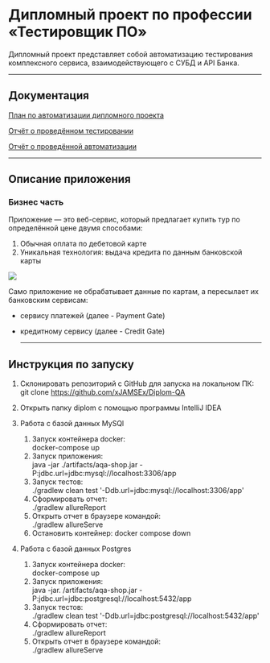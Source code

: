 # Дипломный проект по профессии «Тестировщик ПО»

Дипломный проект представляет собой автоматизацию тестирования комплексного сервиса, взаимодействующего с СУБД и API Банка.

---
## Документация
[План по автоматизации дипломного проекта](https://github.com/xJAMSEx/Diplom-QA/blob/main/documents/Plan.md)

[Отчёт о проведённом тестировании](https://github.com/xJAMSEx/Diplom-QA/blob/main/documents/Report.md)

[Отчёт о проведённой автоматизации](https://github.com/xJAMSEx/Diplom-QA/blob/main/documents/Summary.md)

---

## Описание приложения

### Бизнес часть

Приложение — это веб-сервис, который предлагает купить тур по определённой цене двумя способами:

1. Обычная оплата по дебетовой карте
2. Уникальная технология: выдача кредита по данным банковской карты

![](https://raw.githubusercontent.com/netology-code/qa-diploma/master/pic/service.png)


Само приложение не обрабатывает данные по картам, а пересылает их банковским сервисам:

* сервису платежей (далее - Payment Gate)
* кредитному сервису (далее - Credit Gate)

  ---

## Инструкция по запуску

1. Склонировать репозиторий с GitHub для запуска на локальном ПК:
   git clone https://github.com/xJAMSEx/Diplom-QA

2. Открыть папку diplom с помощью программы IntelliJ IDEA

3. Работа с базой данных MySQl
   1) Запуск контейнера docker:  
      docker-compose up
   2) Запуск приложения:  
      java -jar ./artifacts/aqa-shop.jar -P:jdbc.url=jdbc:mysql://localhost:3306/app
   3) Запуск тестов:  
      ./gradlew clean test '-Ddb.url=jdbc:mysql://localhost:3306/app'
   4) Сформировать отчет:  
      ./gradlew allureReport
   5) Открыть отчет в браузере командой:  
      ./gradlew allureServe
   6) Остановить контейнер:
      docker compose down

4. Работа с базой данных Postgres
    1) Запуск контейнера docker:  
       docker-compose up
    2) Запуск приложения:  
       java -jar. /artifacts/aqa-shop.jar -P:jdbc.url=jdbc:postgresql://localhost:5432/app
    3) Запуск тестов:  
       ./gradlew clean test '-Ddb.url=jdbc:postgresql://localhost:5432/app'
    4) Сформировать отчет:  
       ./gradlew allureReport
    5) Открыть отчет в браузере командой:  
       ./gradlew allureServe
